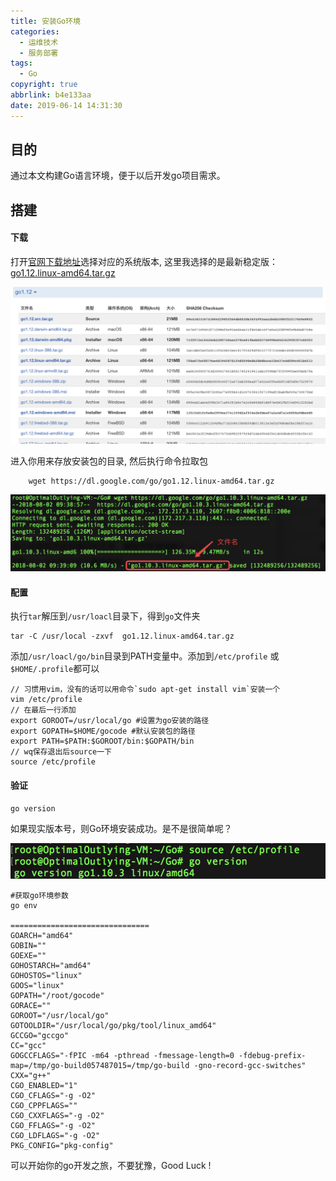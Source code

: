 ```yaml
---
title: 安装Go环境
categories:
  - 运维技术
  - 服务部署
tags:
  - Go
copyright: true
abbrlink: b4e133aa
date: 2019-06-14 14:31:30
---
```


## 目的

通过本文构建Go语言环境，便于以后开发go项目需求。

<!--more-->

## 搭建

#### 下载

打开[官网下载地址](https://studygolang.com/dl)选择对应的系统版本, 这里我选择的是最新稳定版：[go1.12.linux-amd64.tar.gz](https://dl.google.com/go/go1.12.linux-amd64.tar.gz)

![](安装Go环境/1.png)

进入你用来存放安装包的目录,  然后执行命令拉取包

```shell
    wget https://dl.google.com/go/go1.12.linux-amd64.tar.gz
```

![img](安装Go环境/2.png)



#### 配置

执行`tar`解压到`/usr/loacl`目录下，得到`go`文件夹

```shell
tar -C /usr/local -zxvf  go1.12.linux-amd64.tar.gz
```

添加`/usr/loacl/go/bin`目录到PATH变量中。添加到`/etc/profile` 或`$HOME/.profile`都可以

```shell
// 习惯用vim，没有的话可以用命令`sudo apt-get install vim`安装一个
vim /etc/profile
// 在最后一行添加
export GOROOT=/usr/local/go #设置为go安装的路径
export GOPATH=$HOME/gocode #默认安装包的路径
export PATH=$PATH:$GOROOT/bin:$GOPATH/bin
// wq保存退出后source一下
source /etc/profile
```

#### 验证

```shell
go version
```

如果现实版本号，则Go环境安装成功。是不是很简单呢？

![img](安装Go环境/3.png)

```shell
#获取go环境参数
go env

===============================
GOARCH="amd64"
GOBIN=""
GOEXE=""
GOHOSTARCH="amd64"
GOHOSTOS="linux"
GOOS="linux"
GOPATH="/root/gocode"
GORACE=""
GOROOT="/usr/local/go"
GOTOOLDIR="/usr/local/go/pkg/tool/linux_amd64"
GCCGO="gccgo"
CC="gcc"
GOGCCFLAGS="-fPIC -m64 -pthread -fmessage-length=0 -fdebug-prefix-map=/tmp/go-build057487015=/tmp/go-build -gno-record-gcc-switches"
CXX="g++"
CGO_ENABLED="1"
CGO_CFLAGS="-g -O2"
CGO_CPPFLAGS=""
CGO_CXXFLAGS="-g -O2"
CGO_FFLAGS="-g -O2"
CGO_LDFLAGS="-g -O2"
PKG_CONFIG="pkg-config"
```

可以开始你的go开发之旅，不要犹豫，Good  Luck !